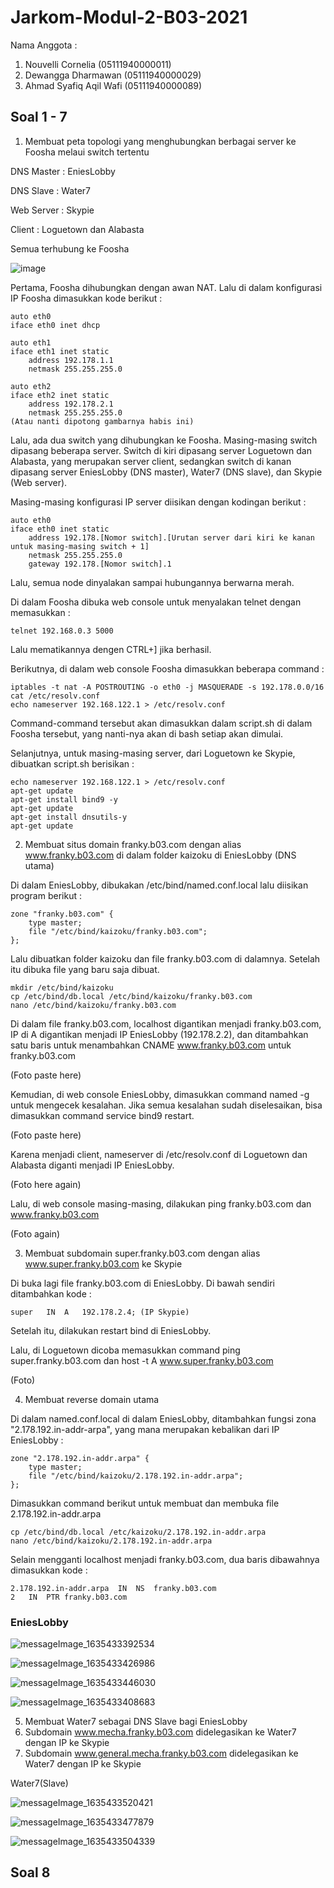 # Jarkom-Modul-2-B03-2021

Nama Anggota :
1. Nouvelli Cornelia (05111940000011)
2. Dewangga Dharmawan (05111940000029)
3. Ahmad Syafiq Aqil Wafi (05111940000089)

## Soal 1 - 7

1. Membuat peta topologi yang menghubungkan berbagai server ke Foosha melaui switch tertentu

DNS Master : EniesLobby

DNS Slave : Water7

Web Server : Skypie

Client : Loguetown dan Alabasta

Semua terhubung ke Foosha

![image](https://user-images.githubusercontent.com/73766205/138793004-d861d30f-7c81-4be9-9225-b33fd2743879.png)

Pertama, Foosha dihubungkan dengan awan NAT. Lalu di dalam konfigurasi IP Foosha dimasukkan kode berikut :
```
auto eth0
iface eth0 inet dhcp

auto eth1
iface eth1 inet static
	address 192.178.1.1
	netmask 255.255.255.0

auto eth2
iface eth2 inet static
	address 192.178.2.1
	netmask 255.255.255.0
(Atau nanti dipotong gambarnya habis ini)
```

Lalu, ada dua switch yang dihubungkan ke Foosha. Masing-masing switch dipasang beberapa server. Switch di kiri dipasang server Loguetown dan Alabasta, yang merupakan server client, sedangkan switch di kanan dipasang server EniesLobby (DNS master), Water7 (DNS slave), dan Skypie (Web server).

Masing-masing konfigurasi IP server diisikan dengan kodingan berikut :
```
auto eth0
iface eth0 inet static
	address 192.178.[Nomor switch].[Urutan server dari kiri ke kanan untuk masing-masing switch + 1]
	netmask 255.255.255.0
	gateway 192.178.[Nomor switch].1
```

Lalu, semua node dinyalakan sampai hubungannya berwarna merah.

Di dalam Foosha dibuka web console untuk menyalakan telnet dengan memasukkan :
```
telnet 192.168.0.3 5000
```
Lalu mematikannya dengen CTRL+] jika berhasil.

Berikutnya, di dalam web console Foosha dimasukkan beberapa command :
```
iptables -t nat -A POSTROUTING -o eth0 -j MASQUERADE -s 192.178.0.0/16
cat /etc/resolv.conf
echo nameserver 192.168.122.1 > /etc/resolv.conf
```
Command-command tersebut akan dimasukkan dalam script.sh di dalam Foosha tersebut, yang nanti-nya akan di bash setiap akan dimulai.

Selanjutnya, untuk masing-masing server, dari Loguetown ke Skypie, dibuatkan script.sh berisikan :

```
echo nameserver 192.168.122.1 > /etc/resolv.conf
apt-get update
apt-get install bind9 -y
apt-get update
apt-get install dnsutils-y
apt-get update
```

2. Membuat situs domain franky.b03.com dengan alias www.franky.b03.com di dalam folder kaizoku di EniesLobby (DNS utama)

Di dalam EniesLobby, dibukakan /etc/bind/named.conf.local lalu diisikan program berikut :

```
zone "franky.b03.com" {
	type master;
	file "/etc/bind/kaizoku/franky.b03.com";
};
```

Lalu dibuatkan folder kaizoku dan file franky.b03.com di dalamnya. Setelah itu dibuka file yang baru saja dibuat.
```
mkdir /etc/bind/kaizoku
cp /etc/bind/db.local /etc/bind/kaizoku/franky.b03.com
nano /etc/bind/kaizoku/franky.b03.com
```

Di dalam file franky.b03.com, localhost digantikan menjadi franky.b03.com, IP di A digantikan menjadi IP EniesLobby (192.178.2.2), dan ditambahkan satu baris untuk menambahkan CNAME www.franky.b03.com untuk franky.b03.com

(Foto paste here)

Kemudian, di web console EniesLobby, dimasukkan command named -g untuk mengecek kesalahan. Jika semua kesalahan sudah diselesaikan, bisa dimasukkan command service bind9 restart.

(Foto paste here)

Karena menjadi client, nameserver di /etc/resolv.conf di Loguetown dan Alabasta diganti menjadi IP EniesLobby.

(Foto here again)

Lalu, di web console masing-masing, dilakukan ping franky.b03.com dan www.franky.b03.com

(Foto again)

3. Membuat subdomain super.franky.b03.com dengan alias www.super.franky.b03.com ke Skypie

Di buka lagi file franky.b03.com di EniesLobby. Di bawah sendiri ditambahkan kode :
```
super	IN	A	192.178.2.4; (IP Skypie)
```

Setelah itu, dilakukan restart bind di EniesLobby.

Lalu, di Loguetown dicoba memasukkan command ping super.franky.b03.com dan host -t A www.super.franky.b03.com

(Foto)

4. Membuat reverse domain utama

Di dalam named.conf.local di dalam EniesLobby, ditambahkan fungsi zona "2.178.192.in-addr-arpa", yang mana merupakan kebalikan dari IP EniesLobby :
```
zone "2.178.192.in-addr.arpa" {
    type master;
    file "/etc/bind/kaizoku/2.178.192.in-addr.arpa";
};
```

Dimasukkan command berikut untuk membuat dan membuka file 2.178.192.in-addr.arpa
```
cp /etc/bind/db.local /etc/kaizoku/2.178.192.in-addr.arpa
nano /etc/bind/kaizoku/2.178.192.in-addr.arpa
```

Selain mengganti localhost menjadi franky.b03.com, dua baris dibawahnya dimasukkan kode :
```
2.178.192.in-addr.arpa	IN	NS	franky.b03.com
2	IN	PTR	franky.b03.com
```

### EniesLobby

![messageImage_1635433392534](https://user-images.githubusercontent.com/73766205/139292599-448ee484-a9ee-4e36-a692-12806f5e11e7.jpg)

![messageImage_1635433426986](https://user-images.githubusercontent.com/73766205/139292740-1a963b29-b46c-4b25-b1fe-0d66b8560843.jpg)

![messageImage_1635433446030](https://user-images.githubusercontent.com/73766205/139292780-5677c5c1-0d23-40fa-adfb-fc13f74a56dd.jpg)

![messageImage_1635433408683](https://user-images.githubusercontent.com/73766205/139292850-9ab64882-45e5-4da5-8da0-6a31a46d9248.jpg)

5. Membuat Water7 sebagai DNS Slave bagi EniesLobby
6. Subdomain www.mecha.franky.b03.com didelegasikan ke Water7 dengan IP ke Skypie
7. Subdomain www.general.mecha.franky.b03.com didelegasikan ke Water7 dengan IP ke Skypie

Water7(Slave)

![messageImage_1635433520421](https://user-images.githubusercontent.com/73766205/139294426-41088a3f-363e-4674-9b09-8788634c2d09.jpg)

![messageImage_1635433477879](https://user-images.githubusercontent.com/73766205/139294431-714844cb-331b-4618-8505-45575be57c21.jpg)

![messageImage_1635433504339](https://user-images.githubusercontent.com/73766205/139294417-1040a747-7fe8-4ecf-a909-1b570e83d9ba.jpg)


## Soal 8
